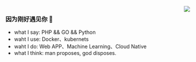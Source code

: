 <img align="right" src="https://github-readme-stats.vercel.app/api?username=hide-in-code&show_icons=true&icon_color=CE1D2D&text_color=718096&bg_color=ffffff" />

### 因为刚好遇见你 👋

- what I say: PHP && GO && Python
- waht I use: Docker、kubernets
- waht I do: Web APP、Machine Learning、Cloud Native
- what I think: man proposes, god disposes.
